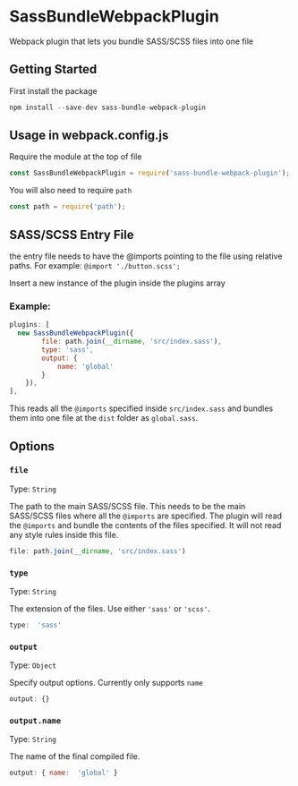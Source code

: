 
# SassBundleWebpackPlugin
Webpack plugin that lets you bundle SASS/SCSS files into one file

## Getting Started

First install the package

```js
npm install --save-dev sass-bundle-webpack-plugin
```

## Usage in webpack.config.js

Require the module at the top of file

```js
const SassBundleWebpackPlugin = require('sass-bundle-webpack-plugin');
```

You will also need to require `path`
```js
const path = require('path');
```

## SASS/SCSS Entry File

the entry file needs to have the @imports pointing to the file using relative paths. For example: `@import './button.scss';`

Insert a new instance of the plugin inside the plugins array

### Example:

```js
plugins: [
  new SassBundleWebpackPlugin({
		file: path.join(__dirname, 'src/index.sass'),
		type: 'sass',
		output: {
			name: 'global'
		}
	}),
],
```

This reads all the `@imports` specified inside `src/index.sass` and bundles them into one file at the `dist` folder as `global.sass`.

## Options

### `file`

Type:  `String`

The path to the main SASS/SCSS file. This needs to be the main SASS/SCSS files where all the `@imports` are specified. The plugin will read the `@imports` and bundle the contents of the files specified. It will not read any style rules inside this file.

```js
file: path.join(__dirname, 'src/index.sass')
```

### `type`

Type:  `String`

The extension of the files. Use either `'sass'` or `'scss'`.

```js
type:  'sass'
```

### `output`

Type:  `Object`

Specify output options. Currently only supports `name`

```js
output: {}
```

### `output.name`

Type:  `String`

The name of the final compiled file.

```js
output: { name:  'global' }
```
